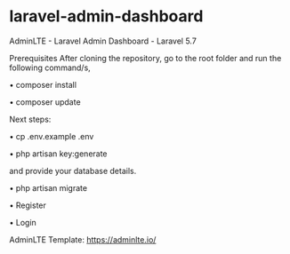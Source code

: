 # laravel-admin-dashboard
AdminLTE - Laravel Admin Dashboard - Laravel 5.7

Prerequisites
After cloning the repository, go to the root folder and run the following command/s, 

• composer install

• composer update

Next steps:
  
• cp .env.example .env


• php artisan key:generate 

and provide your database details. 


• php artisan migrate 


• Register

• Login

AdminLTE Template: https://adminlte.io/

